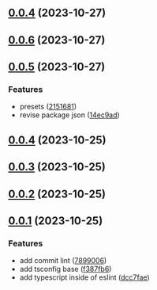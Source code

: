 ## [0.0.4](https://github.com/hemengke1997/ts-template/compare/v0.0.6...v0.0.4) (2023-10-27)



## [0.0.6](https://github.com/hemengke1997/ts-template/compare/v0.0.5...v0.0.6) (2023-10-27)



## [0.0.5](https://github.com/hemengke1997/ts-template/compare/v0.0.4...v0.0.5) (2023-10-27)


### Features

* presets ([2151681](https://github.com/hemengke1997/ts-template/commit/2151681ec55984d87202f25586eb5d9e72bfc241))
* revise package json ([14ec9ad](https://github.com/hemengke1997/ts-template/commit/14ec9adb774954f210edfd6772dd7df72f990ce8))



## [0.0.4](https://github.com/hemengke1997/ts-template/compare/v0.0.3...v0.0.4) (2023-10-25)



## [0.0.3](https://github.com/hemengke1997/ts-template/compare/v0.0.2...v0.0.3) (2023-10-25)



## [0.0.2](https://github.com/hemengke1997/ts-template/compare/v0.0.1...v0.0.2) (2023-10-25)



## [0.0.1](https://github.com/hemengke1997/ts-template/compare/7899006d4b8cb660c5620fa8675d3749038fcd86...v0.0.1) (2023-10-25)


### Features

* add commit lint ([7899006](https://github.com/hemengke1997/ts-template/commit/7899006d4b8cb660c5620fa8675d3749038fcd86))
* add tsconfig base ([f387fb6](https://github.com/hemengke1997/ts-template/commit/f387fb6186d9eeafa1c7f111c5035ef0c97c1615))
* add typescript inside of eslint ([dcc7fae](https://github.com/hemengke1997/ts-template/commit/dcc7fae0d29a4e7d4598a7b4de8a63fa0b7eecaa))



